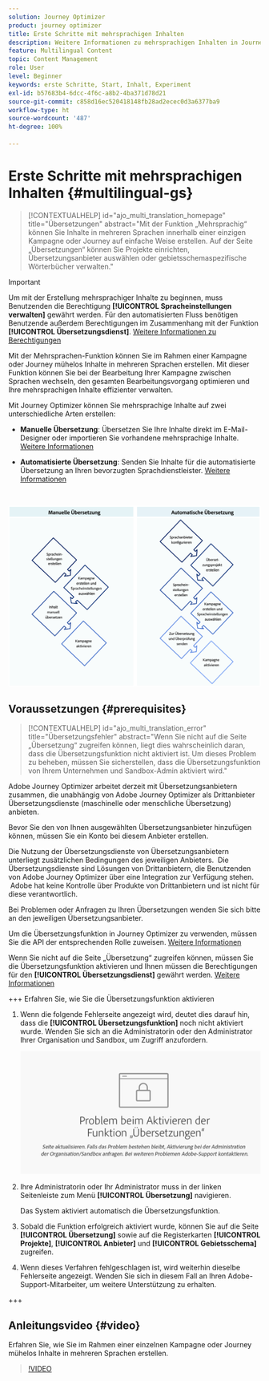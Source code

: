 ```yaml
---
solution: Journey Optimizer
product: journey optimizer
title: Erste Schritte mit mehrsprachigen Inhalten
description: Weitere Informationen zu mehrsprachigen Inhalten in Journey Optimizer
feature: Multilingual Content
topic: Content Management
role: User
level: Beginner
keywords: erste Schritte, Start, Inhalt, Experiment
exl-id: b57683b4-6dcc-4f6c-a8b2-4ba371d78d21
source-git-commit: c858d16ec520418148fb28ad2ecec0d3a6377ba9
workflow-type: ht
source-wordcount: '487'
ht-degree: 100%

---
```


# Erste Schritte mit mehrsprachigen Inhalten {#multilingual-gs}

>[!CONTEXTUALHELP]
>id="ajo_multi_translation_homepage"
>title="Übersetzungen"
>abstract="Mit der Funktion „Mehrsprachig“ können Sie Inhalte in mehreren Sprachen innerhalb einer einzigen Kampagne oder Journey auf einfache Weise erstellen. Auf der Seite „Übersetzungen“ können Sie Projekte einrichten, Übersetzungsanbieter auswählen oder gebietsschemaspezifische Wörterbücher verwalten."

>[!IMPORTANT]
>
>Um mit der Erstellung mehrsprachiger Inhalte zu beginnen, muss Benutzenden die Berechtigung **[!UICONTROL Spracheinstellungen verwalten]** gewährt werden.
>Für den automatisierten Fluss benötigen Benutzende außerdem Berechtigungen im Zusammenhang mit der Funktion **[!UICONTROL Übersetzungsdienst]**. [Weitere Informationen zu Berechtigungen](../administration/permissions.md)

Mit der Mehrsprachen-Funktion können Sie im Rahmen einer Kampagne oder Journey mühelos Inhalte in mehreren Sprachen erstellen. Mit dieser Funktion können Sie bei der Bearbeitung Ihrer Kampagne zwischen Sprachen wechseln, den gesamten Bearbeitungsvorgang optimieren und Ihre mehrsprachigen Inhalte effizienter verwalten.

Mit Journey Optimizer können Sie mehrsprachige Inhalte auf zwei unterschiedliche Arten erstellen:

* **Manuelle Übersetzung**: Übersetzen Sie Ihre Inhalte direkt im E-Mail-Designer oder importieren Sie vorhandene mehrsprachige Inhalte. [Weitere Informationen](multilingual-manual.md)

* **Automatisierte Übersetzung**: Senden Sie Inhalte für die automatisierte Übersetzung an Ihren bevorzugten Sprachdienstleister. [Weitere Informationen](multilingual-automated.md)

</br>

![](assets/translation_schema.png)

## Voraussetzungen {#prerequisites}

>[!CONTEXTUALHELP]
>id="ajo_multi_translation_error"
>title="Übersetzungsfehler"
>abstract="Wenn Sie nicht auf die Seite „Übersetzung“ zugreifen können, liegt dies wahrscheinlich daran, dass die Übersetzungsfunktion nicht aktiviert ist. Um dieses Problem zu beheben, müssen Sie sicherstellen, dass die Übersetzungsfunktion von Ihrem Unternehmen und Sandbox-Admin aktiviert wird."

Adobe Journey Optimizer arbeitet derzeit mit Übersetzungsanbietern zusammen, die unabhängig von Adobe Journey Optimizer als Drittanbieter Übersetzungsdienste (maschinelle oder menschliche Übersetzung) anbieten.

Bevor Sie den von Ihnen ausgewählten Übersetzungsanbieter hinzufügen können, müssen Sie ein Konto bei diesem Anbieter erstellen.

Die Nutzung der Übersetzungsdienste von Übersetzungsanbietern unterliegt zusätzlichen Bedingungen des jeweiligen Anbieters.  Die Übersetzungsdienste sind Lösungen von Drittanbietern, die Benutzenden von Adobe Journey Optimizer über eine Integration zur Verfügung stehen.  Adobe hat keine Kontrolle über Produkte von Drittanbietern und ist nicht für diese verantwortlich.

Bei Problemen oder Anfragen zu Ihren Übersetzungen wenden Sie sich bitte an den jeweiligen Übersetzungsanbieter.

Um die Übersetzungsfunktion in Journey Optimizer zu verwenden, müssen Sie die API der entsprechenden Rolle zuweisen. [Weitere Informationen](https://experienceleague.adobe.com/de/docs/experience-platform/landing/platform-apis/api-authentication#assign-api-to-a-role)

Wenn Sie nicht auf die Seite „Übersetzung“ zugreifen können, müssen Sie die Übersetzungsfunktion aktivieren und Ihnen müssen die Berechtigungen für den **[!UICONTROL Übersetzungsdienst]** gewährt werden. [Weitere Informationen](../administration/ootb-permissions.md)

+++ Erfahren Sie, wie Sie die Übersetzungsfunktion aktivieren

1. Wenn die folgende Fehlerseite angezeigt wird, deutet dies darauf hin, dass die **[!UICONTROL Übersetzungsfunktion]** noch nicht aktiviert wurde. Wenden Sie sich an die Administratorin oder den Administrator Ihrer Organisation und Sandbox, um Zugriff anzufordern.

   ![](assets/multi-troubleshoot.png)

1. Ihre Administratorin oder Ihr Administrator muss in der linken Seitenleiste zum Menü **[!UICONTROL Übersetzung]** navigieren.

   Das System aktiviert automatisch die Übersetzungsfunktion.

1. Sobald die Funktion erfolgreich aktiviert wurde, können Sie auf die Seite **[!UICONTROL Übersetzung]** sowie auf die Registerkarten **[!UICONTROL Projekte]**, **[!UICONTROL Anbieter]** und **[!UICONTROL Gebietsschema]** zugreifen.

1. Wenn dieses Verfahren fehlgeschlagen ist, wird weiterhin dieselbe Fehlerseite angezeigt. Wenden Sie sich in diesem Fall an Ihren Adobe-Support-Mitarbeiter, um weitere Unterstützung zu erhalten.

+++

## Anleitungsvideo {#video}

Erfahren Sie, wie Sie im Rahmen einer einzelnen Kampagne oder Journey mühelos Inhalte in mehreren Sprachen erstellen.

>[!VIDEO](https://video.tv.adobe.com/v/3430921/)
